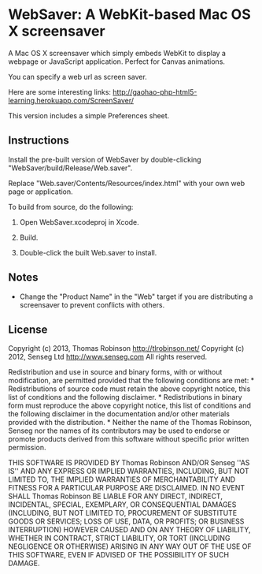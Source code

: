 WebSaver: A WebKit-based Mac OS X screensaver
=============================================

A Mac OS X screensaver which simply embeds WebKit to display a webpage or JavaScript application. Perfect for Canvas animations.

You can specify a web url as screen saver. 

Here are some interesting links: http://gaohao-php-html5-learning.herokuapp.com/ScreenSaver/

This version includes a simple Preferences sheet.

Instructions
------------

Install the pre-built version of WebSaver by double-clicking "WebSaver/build/Release/Web.saver".

Replace "Web.saver/Contents/Resources/index.html" with your own web page or application.

To build from source, do the following:

1. Open WebSaver.xcodeproj in Xcode.

2. Build.

3. Double-click the built Web.saver to install.

Notes
-----

* Change the "Product Name" in the "Web" target if you are distributing a screensaver to prevent conflicts with others.

License
-------

Copyright (c) 2013, Thomas Robinson <http://tlrobinson.net/>
Copyright (c) 2012, Senseg Ltd <http://www.senseg.com>
All rights reserved.

Redistribution and use in source and binary forms, with or without
modification, are permitted provided that the following conditions are met:
    * Redistributions of source code must retain the above copyright
      notice, this list of conditions and the following disclaimer.
    * Redistributions in binary form must reproduce the above copyright
      notice, this list of conditions and the following disclaimer in the
      documentation and/or other materials provided with the distribution.
    * Neither the name of the Thomas Robinson, Senseg nor the
      names of its contributors may be used to endorse or promote products
      derived from this software without specific prior written permission.

THIS SOFTWARE IS PROVIDED BY Thomas Robinson AND/OR Senseg ''AS IS'' AND ANY
EXPRESS OR IMPLIED WARRANTIES, INCLUDING, BUT NOT LIMITED TO, THE IMPLIED
WARRANTIES OF MERCHANTABILITY AND FITNESS FOR A PARTICULAR PURPOSE ARE
DISCLAIMED. IN NO EVENT SHALL Thomas Robinson BE LIABLE FOR ANY
DIRECT, INDIRECT, INCIDENTAL, SPECIAL, EXEMPLARY, OR CONSEQUENTIAL DAMAGES
(INCLUDING, BUT NOT LIMITED TO, PROCUREMENT OF SUBSTITUTE GOODS OR SERVICES;
LOSS OF USE, DATA, OR PROFITS; OR BUSINESS INTERRUPTION) HOWEVER CAUSED AND
ON ANY THEORY OF LIABILITY, WHETHER IN CONTRACT, STRICT LIABILITY, OR TORT
(INCLUDING NEGLIGENCE OR OTHERWISE) ARISING IN ANY WAY OUT OF THE USE OF THIS
SOFTWARE, EVEN IF ADVISED OF THE POSSIBILITY OF SUCH DAMAGE.
